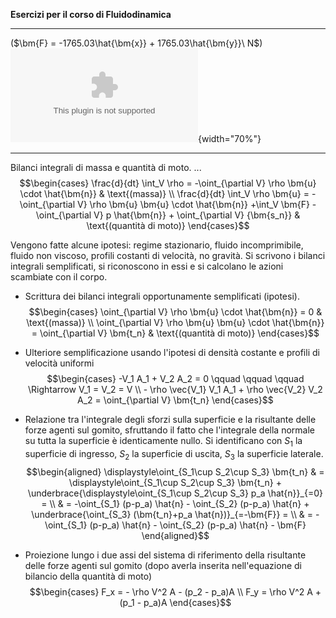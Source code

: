 **Esercizi per il corso di Fluidodinamica**

  ------------------------------------------------------------- --------------------------------------------
                                                                
   ($\bm{F} = -1765.03\hat{\bm{x}} + 1765.03\hat{\bm{y}}\  N$)   ![image](./fig/gomito_01.eps){width="70%"}
  ------------------------------------------------------------- --------------------------------------------

Bilanci integrali di massa e quantità di moto. \... $$\begin{cases}
  \frac{d}{dt} \int_V \rho = -\oint_{\partial V} \rho \bm{u} \cdot \hat{\bm{n}}  & \text{(massa)} \\
  \frac{d}{dt} \int_V \rho \bm{u} = -\oint_{\partial V} \rho \bm{u} \bm{u} \cdot \hat{\bm{n}}
  +\int_V \bm{F} - \oint_{\partial V} p \hat{\bm{n}} + \oint_{\partial V} {\bm{s_n}} & \text{(quantità di moto)}
\end{cases}$$

Vengono fatte alcune ipotesi: regime stazionario, fluido incomprimibile,
fluido non viscoso, profili costanti di velocità, no gravità. Si
scrivono i bilanci integrali semplificati, si riconoscono in essi e si
calcolano le azioni scambiate con il corpo.

-   Scrittura dei bilanci integrali opportunamente semplificati
    (ipotesi). $$\begin{cases}
          \oint_{\partial V} \rho \bm{u} \cdot \hat{\bm{n}} = 0  & \text{(massa)} \\
          \oint_{\partial V} \rho \bm{u} \bm{u} \cdot \hat{\bm{n}} = \oint_{\partial V} \bm{t_n} & \text{(quantità di moto)}
         \end{cases}$$

-   Ulteriore semplificazione usando l'ipotesi di densità costante e
    profili di velocità uniformi $$\begin{cases}
          -V_1 A_1 + V_2 A_2 = 0 \qquad \qquad \qquad \Rightarrow  V_1 = V_2 = V \\
          - \rho \vec{V_1} V_1 A_1 + \rho \vec{V_2} V_2 A_2 = \oint_{\partial V} \bm{t_n}
         \end{cases}$$

-   Relazione tra l'integrale degli sforzi sulla superficie e la
    risultante delle forze agenti sul gomito, sfruttando il fatto che
    l'integrale della normale su tutta la superficie è identicamente
    nullo. Si identificano con $S_1$ la superficie di ingresso, $S_2$ la
    superficie di uscita, $S_3$ la superficie laterale.
    $$\begin{aligned}
           \displaystyle\oint_{S_1\cup S_2\cup S_3} \bm{t_n} & =  \displaystyle\oint_{S_1\cup S_2\cup S_3} \bm{t_n} + \underbrace{\displaystyle\oint_{S_1\cup S_2\cup S_3} p_a \hat{n}}_{=0} = \\
          & = -\oint_{S_1} (p-p_a) \hat{n} - \oint_{S_2} (p-p_a) \hat{n} + \underbrace{\oint_{S_3} (\bm{t_n}+p_a \hat{n})}_{=-\bm{F}} =  \\
          & = -\oint_{S_1} (p-p_a) \hat{n} - \oint_{S_2} (p-p_a) \hat{n} - \bm{F} 
         \end{aligned}$$

-   Proiezione lungo i due assi del sistema di riferimento della
    risultante delle forze agenti sul gomito (dopo averla inserita
    nell'equazione di bilancio della quantità di moto) $$\begin{cases}
        F_x = - \rho V^2 A - (p_2 - p_a)A   \\
        F_y =  \rho V^2 A + (p_1 - p_a)A  
      \end{cases}$$
